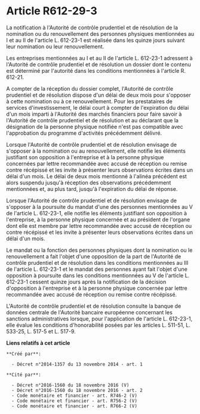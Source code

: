 # Article R612-29-3

La notification à l'Autorité de contrôle prudentiel et de résolution de la nomination ou du renouvellement des personnes
physiques mentionnées au I et au II de l'article L. 612-23-1 est réalisée dans les quinze jours suivant leur nomination ou
leur renouvellement.

Les entreprises mentionnées au I et au II de l'article L. 612-23-1 adressent à l'Autorité de contrôle prudentiel et de
résolution un dossier dont le contenu est déterminé par l'autorité dans les conditions mentionnées à l'article R. 612-21.

A compter de la réception du dossier complet, l'Autorité de contrôle prudentiel et de résolution dispose d'un délai de deux
mois pour s'opposer à cette nomination ou à ce renouvellement. Pour les prestataires de services d'investissement, le délai
court à compter de l'expiration du délai d'un mois imparti à l'Autorité des marchés financiers pour faire savoir à l'Autorité
de contrôle prudentiel et de résolution et au déclarant que la désignation de la personne physique notifiée n'est pas
compatible avec l'approbation du programme d'activités précédemment délivré.

Lorsque l'Autorité de contrôle prudentiel et de résolution envisage de s'opposer à la nomination ou au renouvellement, elle
notifie les éléments justifiant son opposition à l'entreprise et à la personne physique concernées par lettre recommandée
avec accusé de réception ou remise contre récépissé et les invite à présenter leurs observations écrites dans un délai d'un
mois. Le délai de deux mois mentionné à l'alinéa précédent est alors suspendu jusqu'à réception des observations précédemment
mentionnées et, au plus tard, jusqu'à l'expiration du délai de réponse.

Lorsque l'Autorité de contrôle prudentiel et de résolution envisage de s'opposer à la poursuite du mandat d'une des personnes
mentionnées au V de l'article L. 612-23-1, elle notifie les éléments justifiant son opposition à l'entreprise, à la personne
physique concernée et au président de l'organe dont elle est membre par lettre recommandée avec accusé de réception ou contre
récépissé et les invite à présenter leurs observations écrites dans un délai d'un mois.

Le mandat ou la fonction des personnes physiques dont la nomination ou le renouvellement a fait l'objet d'une opposition de
la part de l'Autorité de contrôle prudentiel et de résolution dans les conditions mentionnées au III de l'article L. 612-23-1
et le mandat des personnes ayant fait l'objet d'une opposition à poursuite dans les conditions mentionnées au V de l'article
L. 612-23-1 cessent quinze jours après la notification de la décision d'opposition à l'entreprise et à la personne physique
concernée par lettre recommandée avec accusé de réception ou remise contre récépissé.

L'Autorité de contrôle prudentiel et de résolution consulte la banque de données centrale de l'Autorité bancaire européenne
concernant les sanctions administratives lorsque, pour l'application de l'article L. 612-23-1, elle évalue les conditions
d'honorabilité posées par les articles L. 511-51, L. 533-25, L. 517-5 et L. 517-9.

**Liens relatifs à cet article**

	**Créé par**:

	  - Décret n°2014-1357 du 13 novembre 2014 - art. 1

	**Cité par**:

	  - Décret n°2016-1560 du 18 novembre 2016 (V)
	  - Décret n°2016-1560 du 18 novembre 2016 - art. 2
	  - Code monétaire et financier - art. R746-2 (V)
	  - Code monétaire et financier - art. R756-2 (V)
	  - Code monétaire et financier - art. R766-2 (V)
